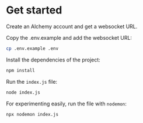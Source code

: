 # Get started

Create an Alchemy account and get a websocket URL.

Copy the .env.example and add the websocket URL:

```sh
cp .env.example .env
```

Install the dependencies of the project:

```sh
npm install
```

Run the `index.js` file:

```sh
node index.js
```

For experimenting easily, run the file with `nodemon`:

```sh
npx nodemon index.js
```
